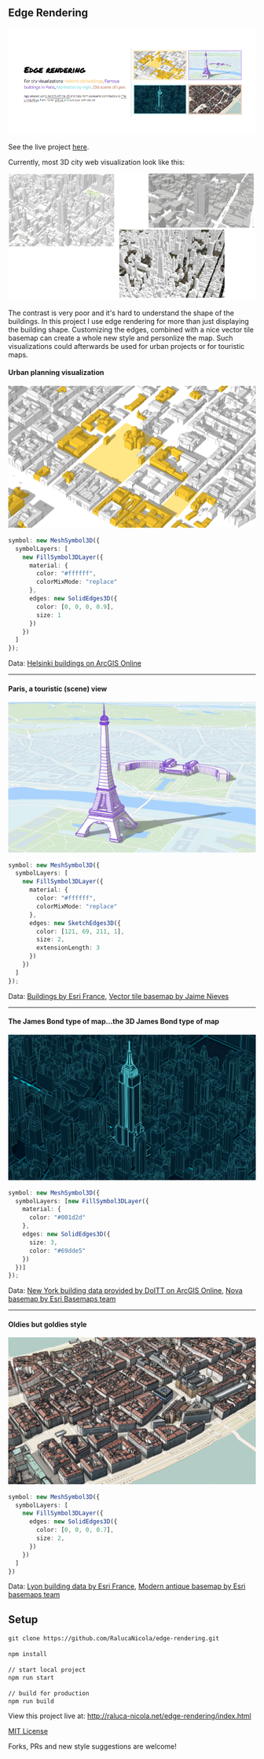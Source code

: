 ## Edge Rendering

![project_screenshot](./images/screenshot.png)

See the live project [here](http://raluca-nicola.net/edge-rendering/index.html).

Currently, most 3D city web visualization look like this:

![ny_buildings.png](./images/ny_buildings.png)

The contrast is very poor and it's hard to understand the shape of the buildings. In this project I use edge rendering for more than just displaying the building shape. Customizing the edges, combined with a nice vector tile basemap can create a whole new style and personlize the map. Such visualizations could afterwards be used for urban projects or for touristic maps.

#### Urban planning visualization

![urban_viz](./images/urban_viz.png)

```ts
symbol: new MeshSymbol3D({
  symbolLayers: [
    new FillSymbol3DLayer({
      material: {
        color: "#ffffff",
        colorMixMode: "replace"
      },
      edges: new SolidEdges3D({
        color: [0, 0, 0, 0.9],
        size: 1
      })
    })
  ]
});
```

Data: [Helsinki buildings on ArcGIS Online](http://www.arcgis.com/home/item.html?id=5ecba5273b2d41ff9f6f1eb33f238d18)

---

#### Paris, a touristic (scene) view

![paris_touristic](./images/paris_touristic.png)

```ts
symbol: new MeshSymbol3D({
  symbolLayers: [
    new FillSymbol3DLayer({
      material: {
        color: "#ffffff",
        colorMixMode: "replace"
      },
      edges: new SketchEdges3D({
        color: [121, 69, 211, 1],
        size: 2,
        extensionLength: 3
      })
    })
  ]
});
```

Data: [Buildings by Esri France](http://www.arcgis.com/home/item.html?id=6833ae218ffb40d591f4b0f802f3f069), [Vector tile basemap by Jaime Nieves](http://www.arcgis.com/home/item.html?id=0d5695666b4c46d6abb5715fc0572d6b)

---

#### The James Bond type of map...the 3D James Bond type of map

![nova_3d](./images/nova_3d.png)

```ts
symbol: new MeshSymbol3D({
  symbolLayers: [new FillSymbol3DLayer({
    material: {
      color: "#001d2d"
    },
    edges: new SolidEdges3D({
      size: 3,
      color: "#69dde5"
    })
  })]
});
```

Data: [New York building data provided by DoITT on ArcGIS Online](https://tiles.arcgis.com/tiles/cFEFS0EWrhfDeVw9/arcgis/rest/services/Buildings_Manhattan/SceneServer), [Nova basemap by Esri Basemaps team](http://www.arcgis.com/home/item.html?id=8d91bd39e873417ea21673e0fee87604)

---

#### Oldies but goldies style

![old_map](./images/old_map.png)


```ts
symbol: new MeshSymbol3D({
  symbolLayers: [
    new FillSymbol3DLayer({
      edges: new SolidEdges3D({
        color: [0, 0, 0, 0.7],
        size: 2,
      })
    })
  ]
})
```

Data: [Lyon building data by Esri France](http://www.arcgis.com/home/item.html?id=49a3382716e841aeb8f79fc1f388e0f1), [Modern antique basemap by Esri basemaps team](http://www.arcgis.com/home/item.html?id=effe3475f05a4d608e66fd6eeb2113c0)

## Setup

```
git clone https://github.com/RalucaNicola/edge-rendering.git

npm install

// start local project
npm run start

// build for production
npm run build
```

View this project live at: http://raluca-nicola.net/edge-rendering/index.html


[MIT License](./LICENSE)

Forks, PRs and new style suggestions are welcome!